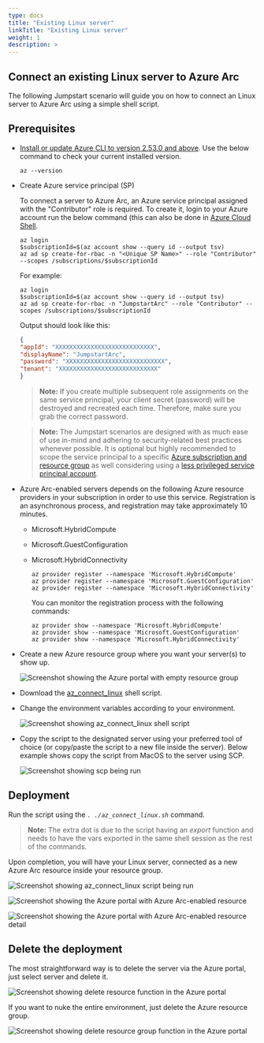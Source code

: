 ```yaml
---
type: docs
title: "Existing Linux server"
linkTitle: "Existing Linux server"
weight: 1
description: >
---
```


## Connect an existing Linux server to Azure Arc

The following Jumpstart scenario will guide you on how to connect an Linux server to Azure Arc using a simple shell script.

## Prerequisites

- [Install or update Azure CLI to version 2.53.0 and above](https://learn.microsoft.com/cli/azure/install-azure-cli?view=azure-cli-latest). Use the below command to check your current installed version.

  ```shell
  az --version
  ```

- Create Azure service principal (SP)

    To connect a server to Azure Arc, an Azure service principal assigned with the "Contributor" role is required. To create it, login to your Azure account run the below command (this can also be done in [Azure Cloud Shell](https://shell.azure.com/).

    ```shell
    az login
    $subscriptionId=$(az account show --query id --output tsv)
    az ad sp create-for-rbac -n "<Unique SP Name>" --role "Contributor" --scopes /subscriptions/$subscriptionId
    ```

    For example:

    ```shell
    az login
    $subscriptionId=$(az account show --query id --output tsv)
    az ad sp create-for-rbac -n "JumpstartArc" --role "Contributor" --scopes /subscriptions/$subscriptionId
    ```

    Output should look like this:

    ```json
    {
    "appId": "XXXXXXXXXXXXXXXXXXXXXXXXXXXX",
    "displayName": "JumpstartArc",
    "password": "XXXXXXXXXXXXXXXXXXXXXXXXXXXX",
    "tenant": "XXXXXXXXXXXXXXXXXXXXXXXXXXXX"
    }
    ```

    > **Note:** If you create multiple subsequent role assignments on the same service principal, your client secret (password) will be destroyed and recreated each time. Therefore, make sure you grab the correct password.

    > **Note:** The Jumpstart scenarios are designed with as much ease of use in-mind and adhering to security-related best practices whenever possible. It is optional but highly recommended to scope the service principal to a specific [Azure subscription and resource group](https://learn.microsoft.com/cli/azure/ad/sp?view=azure-cli-latest) as well considering using a [less privileged service principal account](https://learn.microsoft.com/azure/role-based-access-control/best-practices).

- Azure Arc-enabled servers depends on the following Azure resource providers in your subscription in order to use this service. Registration is an asynchronous process, and registration may take approximately 10 minutes.

  - Microsoft.HybridCompute
  - Microsoft.GuestConfiguration
  - Microsoft.HybridConnectivity

      ```shell
      az provider register --namespace 'Microsoft.HybridCompute'
      az provider register --namespace 'Microsoft.GuestConfiguration'
      az provider register --namespace 'Microsoft.HybridConnectivity'
      ```

      You can monitor the registration process with the following commands:

      ```shell
      az provider show --namespace 'Microsoft.HybridCompute'
      az provider show --namespace 'Microsoft.GuestConfiguration'
      az provider show --namespace 'Microsoft.HybridConnectivity'
      ```

- Create a new Azure resource group where you want your server(s) to show up.

    ![Screenshot showing the Azure portal with empty resource group](./01.png)

- Download the [az_connect_linux](https://github.com/microsoft/azure_arc/blob/main/azure_arc_servers_jumpstart/scripts/az_connect_linux.sh) shell script.

- Change the environment variables according to your environment.

    ![Screenshot showing az_connect_linux shell script](./02.png)

- Copy the script to the designated server using your preferred tool of choice (or copy/paste the script to a new file inside the server). Below example shows copy the script from MacOS to the server using SCP.

    ![Screenshot showing scp being run](./03.png)

## Deployment

Run the script using the _`. ./az_connect_linux.sh`_ command.

> **Note:** The extra dot is due to the script having an *export* function and needs to have the vars exported in the same shell session as the rest of the commands.

Upon completion, you will have your Linux server, connected as a new Azure Arc resource inside your resource group.

![Screenshot showing az_connect_linux script being run](./04.png)

![Screenshot showing the Azure portal with Azure Arc-enabled resource](./05.png)

![Screenshot showing the Azure portal with Azure Arc-enabled resource detail](./06.png)

## Delete the deployment

The most straightforward way is to delete the server via the Azure portal, just select server and delete it.

![Screenshot showing delete resource function in the Azure portal](./07.png)

If you want to nuke the entire environment, just delete the Azure resource group.

![Screenshot showing delete resource group function in the Azure portal](./08.png)

